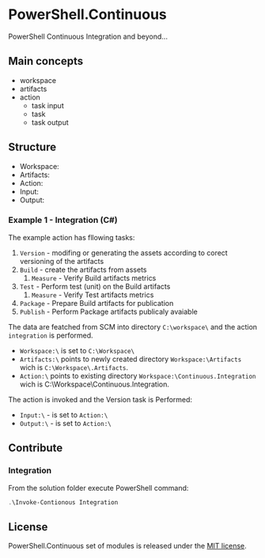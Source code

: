 # PowerShell.Continuous

PowerShell Continuous Integration and beyond...

## Main concepts

 * workspace
 * artifacts
 * action
 	* task input
 	* task
 	* task output
	 
## Structure
 * Workspace:
 * Artifacts:
 * Action:
 * Input:
 * Output:
 
 
### Example 1 - Integration (C#)

The example action has fllowing tasks:
 1. `Version` - modifing or generating the assets according to corect versioning of the artifacts
 2. `Build` - create the artifacts from assets
    1. `Measure` - Verify Build artifacts metrics
 3. `Test` - Perform test (unit) on the Build artifacts
    1. `Measure` - Verify Test artifacts metrics
 4. `Package` - Prepare Build artifacts for publication
 5. `Publish` - Perform Package artifacts publicaly avaiable

The data are featched from SCM into directory `C:\workspace\` and the action `integration` is performed.

* `Workspace:\` is set to `C:\Workspace\`
* `Artifacts:\` points to newly created directory `Workspace:\Artifacts` wich is `C:\Workspace\.Artifacts`.
* `Action:\` points to existing directory `Workspace:\Continuous.Integration` wich is C:\Workspace\Continuous.Integration.    

The action is invoked and the Version task is Performed:
* `Input:\` - is set to `Action:\` 
* `Output:\` - is set to `Action:\` 


## Contribute


### Integration

From the solution folder execute PowerShell command:

``` powershell
.\Invoke-Contionous Integration
```

## License

PowerShell.Continuous set of modules is released under the [MIT license](http://www.opensource.org/licenses/MIT).
